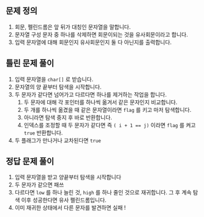 ## 문제 정의

1. 회문, 펠린드롬은 앞 뒤가 대칭인 문자열을 말합니다.
2. 문자열 구성 문자 중 하나를 삭제하면 회문이되는 것을 유사회문이라고 합니다.
3. 입력 문자열에 대해 회문인지 유사회문인지 둘 다 아닌지를 출력합니다.

## 틀린 문제 풀이

1. 입력 문자열을 `char[]` 로 받습니다.
2. 문자열의 양 끝부터 탐색을 시작합니다.
3. 두 문자가 같다면 넘어가고 다르다면 하나를 제거하는 작업을 합니다.
    1. 두 문자에 대해 각 포인터를 하나씩 옮겨서 같은 문자인지 비교합니다.
    2. 두 개를 하나씩 옮겼을 때 같은 문자열이라면 `flag` 를 키고 마저 탐색합니다.
    3. 아니라면 탐색 중지 후 바로 반환합니다.
    4. 인덱스를 조정할 때 두 문자가 같다면 즉 `( i + 1 == j)` 이라면 `flag` 를 켜고 `true` 반환합니다.
4. 두 플래그가 만나거나 교차된다면 `true`

## 정답 문제 풀이

1. 입력 문자열을 받고 양끝부터 탐색을 시작합니다
2. 두 문자가 같으면 패쓰
3. 다르다면 `low` 를 하나 늘린 것, `high` 를 하나 줄인 것으로 재귀합니다. 그 후 계속 탐색 이후 성공한다면 유사 펠린드롬입니다.
4. 이미 재귀한 상태에서 다른 문자를 발견하면 실패 !